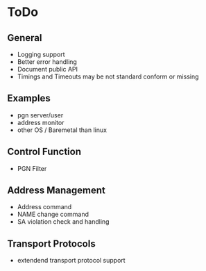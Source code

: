 
# ToDo

## General
- Logging support
- Better error handling
- Document public API
- Timings and Timeouts may be not standard conform or missing

## Examples
- pgn server/user
- address monitor
- other OS / Baremetal than linux

## Control Function
- PGN Filter

## Address Management
- Address command
- NAME change command
- SA violation check and handling

## Transport Protocols
- extendend transport protocol support

